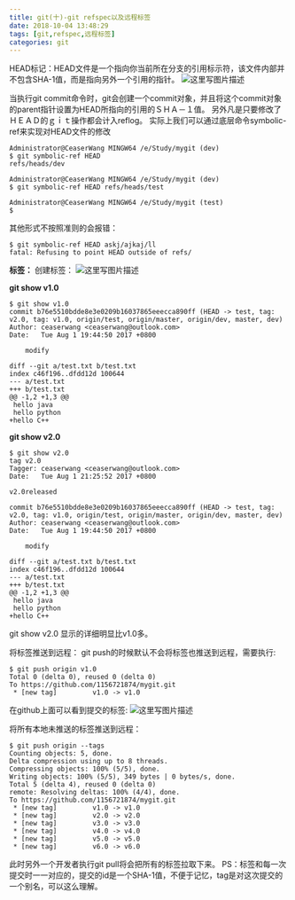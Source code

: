 ```yaml
---
title: git(十)-git refspec以及远程标签
date: 2018-10-04 13:48:29
tags: [git,refspec,远程标签]
categories: git
---
```


HEAD标记：HEAD文件是一个指向你当前所在分支的引用标示符，该文件内部并不包含SHA-1值，而是指向另外一个引用的指针。
![这里写图片描述](20170801210357580.png)
<!-- more -->

当执行git commit命令时，git会创建一个commit对象，并且将这个commit对象的parent指针设置为HEAD所指向的引用的ＳＨＡ－１值。
另外凡是只要修改了ＨＥＡＤ的ｇｉｔ操作都会计入reflog。
实际上我们可以通过底层命令symbolic-ref来实现对HEAD文件的修改

```
Administrator@CeaserWang MINGW64 /e/Study/mygit (dev)
$ git symbolic-ref HEAD
refs/heads/dev

Administrator@CeaserWang MINGW64 /e/Study/mygit (dev)
$ git symbolic-ref HEAD refs/heads/test

Administrator@CeaserWang MINGW64 /e/Study/mygit (test)
$

```
其他形式不按照准则的会报错：

```
$ git symbolic-ref HEAD askj/ajkaj/ll
fatal: Refusing to point HEAD outside of refs/
```

**标签：**
创建标签：
![这里写图片描述](20170801212627322.png)  

**git show v1.0**
```
$ git show v1.0
commit b76e5510bdde8e3e0209b16037865eeecca890ff (HEAD -> test, tag: v2.0, tag: v1.0, origin/test, origin/master, origin/dev, master, dev)
Author: ceaserwang <ceaserwang@outlook.com>
Date:   Tue Aug 1 19:44:50 2017 +0800

    modify

diff --git a/test.txt b/test.txt
index c46f196..dfdd12d 100644
--- a/test.txt
+++ b/test.txt
@@ -1,2 +1,3 @@
 hello java
 hello python
+hello C++

```
**git show v2.0**
```
$ git show v2.0
tag v2.0
Tagger: ceaserwang <ceaserwang@outlook.com>
Date:   Tue Aug 1 21:25:52 2017 +0800

v2.0released

commit b76e5510bdde8e3e0209b16037865eeecca890ff (HEAD -> test, tag: v2.0, tag: v1.0, origin/test, origin/master, origin/dev, master, dev)
Author: ceaserwang <ceaserwang@outlook.com>
Date:   Tue Aug 1 19:44:50 2017 +0800

    modify

diff --git a/test.txt b/test.txt
index c46f196..dfdd12d 100644
--- a/test.txt
+++ b/test.txt
@@ -1,2 +1,3 @@
 hello java
 hello python
+hello C++

```
git show v2.0  显示的详细明显比v1.0多。

将标签推送到远程：
git push的时候默认不会将标签也推送到远程，需要执行:

```
$ git push origin v1.0
Total 0 (delta 0), reused 0 (delta 0)
To https://github.com/1156721874/mygit.git
 * [new tag]         v1.0 -> v1.0

```
在github上面可以看到提交的标签:
![这里写图片描述](20170801213504510.png)

将所有本地未推送的标签推送到远程：

```
$ git push origin --tags
Counting objects: 5, done.
Delta compression using up to 8 threads.
Compressing objects: 100% (5/5), done.
Writing objects: 100% (5/5), 349 bytes | 0 bytes/s, done.
Total 5 (delta 4), reused 0 (delta 0)
remote: Resolving deltas: 100% (4/4), done.
To https://github.com/1156721874/mygit.git
 * [new tag]         v1.0 -> v1.0
 * [new tag]         v2.0 -> v2.0
 * [new tag]         v3.0 -> v3.0
 * [new tag]         v4.0 -> v4.0
 * [new tag]         v5.0 -> v5.0
 * [new tag]         v6.0 -> v6.0

```

此时另外一个开发者执行git pull将会把所有的标签拉取下来。
PS：标签和每一次提交时一一对应的，提交的id是一个SHA-1值，不便于记忆，tag是对这次提交的一个别名，可以这么理解。

